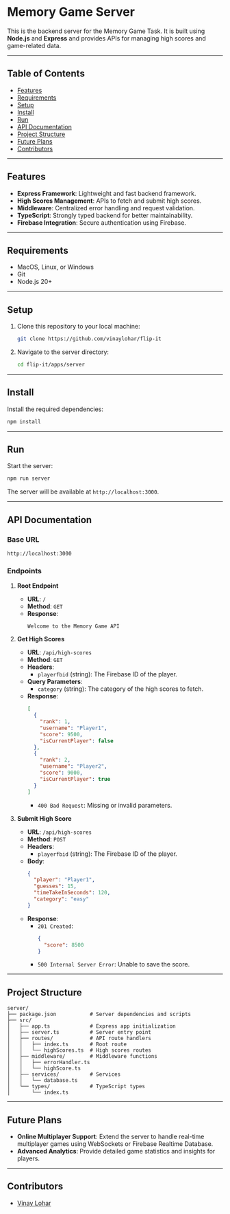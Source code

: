 # Memory Game Server

This is the backend server for the Memory Game Task. It is built using **Node.js** and **Express** and provides APIs for managing high scores and game-related data.

---

## Table of Contents

- [Features](#features)
- [Requirements](#requirements)
- [Setup](#setup)
- [Install](#install)
- [Run](#run)
- [API Documentation](#api-documentation)
- [Project Structure](#project-structure)
- [Future Plans](#future-plans)
- [Contributors](#contributors)

---

## Features

- **Express Framework**: Lightweight and fast backend framework.
- **High Scores Management**: APIs to fetch and submit high scores.
- **Middleware**: Centralized error handling and request validation.
- **TypeScript**: Strongly typed backend for better maintainability.
- **Firebase Integration**: Secure authentication using Firebase.

---

## Requirements

- MacOS, Linux, or Windows
- Git
- Node.js 20+

---

## Setup

1. Clone this repository to your local machine:
   ```bash
   git clone https://github.com/vinaylohar/flip-it
   ```

2. Navigate to the server directory:
   ```bash
   cd flip-it/apps/server
   ```

---

## Install

Install the required dependencies:
```bash
npm install
```

---

## Run

Start the server:
```bash
npm run server
```

The server will be available at `http://localhost:3000`.

---

## API Documentation

### Base URL

`http://localhost:3000`

### Endpoints

1. **Root Endpoint**
   - **URL**: `/`
   - **Method**: `GET`
   - **Response**:
     ```text
     Welcome to the Memory Game API
     ```

2. **Get High Scores**
   - **URL**: `/api/high-scores`
   - **Method**: `GET`
   - **Headers**:
     - `playerfbid` (string): The Firebase ID of the player.
   - **Query Parameters**:
     - `category` (string): The category of the high scores to fetch.
   - **Response**:
     ```json
     [
       {
         "rank": 1,
         "username": "Player1",
         "score": 9500,
         "isCurrentPlayer": false
       },
       {
         "rank": 2,
         "username": "Player2",
         "score": 9000,
         "isCurrentPlayer": true
       }
     ]
     ```
     - `400 Bad Request`: Missing or invalid parameters.

3. **Submit High Score**
   - **URL**: `/api/high-scores`
   - **Method**: `POST`
   - **Headers**:
     - `playerfbid` (string): The Firebase ID of the player.
   - **Body**:
     ```json
     {
       "player": "Player1",
       "guesses": 15,
       "timeTakeInSeconds": 120,
       "category": "easy"
     }
     ```
   - **Response**:
     - `201 Created`:
       ```json
       {
         "score": 8500
       }
       ```
     - `500 Internal Server Error`: Unable to save the score.

---

## Project Structure

```
server/
├── package.json           # Server dependencies and scripts
├── src/
│   ├── app.ts             # Express app initialization
│   ├── server.ts          # Server entry point
│   ├── routes/            # API route handlers
│   │   ├── index.ts       # Root route
│   │   └── highScores.ts  # High scores routes
│   ├── middleware/        # Middleware functions
│   │   ├── errorHandler.ts
│   │   └── highScore.ts
│   ├── services/          # Services
│   │   └── database.ts
│   └── types/             # TypeScript types
│       └── index.ts
```

---

## Future Plans

- **Online Multiplayer Support**: Extend the server to handle real-time multiplayer games using WebSockets or Firebase Realtime Database.
- **Advanced Analytics**: Provide detailed game statistics and insights for players.

---

## Contributors

- [Vinay Lohar](https://github.com/vinaylohar)
